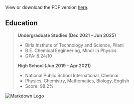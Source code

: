 View or download the PDF version [here](https://adityahiyer.github.io/Resume_1.pdf).

Education
---------
> **Undergraduate Studies (Dec 2021 – Jun 2025)**
> + Birla Institute of Technology and Science, Pilani
> + B.E. Chemical Engineering, Minor in Physics
> + GPA: 8.24/10
>
> **High School (Jun 2019 - Apr 2021)**
> + National Public School International, Chennai
> + Physics, Chemistry, Mathematics, Biology, English
> + Score: 98.2%

![Markdown Logo](https://www.markdownlang.com/markdown-logo.png)
